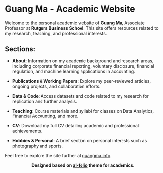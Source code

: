 # Guang Ma - Academic Website

Welcome to the personal academic website of **Guang Ma**, Associate Professor at **Rutgers Business School**. This site offers resources related to my research, teaching, and professional interests.

## Sections:

- **About**: Information on my academic background and research areas, including corporate financial reporting, voluntary disclosure, financial regulation, and machine learning applications in accounting.
  
- **Publications & Working Papers**: Explore my peer-reviewed articles, ongoing projects, and collaboration efforts.
  
- **Data & Code**: Access datasets and code related to my research for replication and further analysis.
  
- **Teaching**: Course materials and syllabi for classes on Data Analytics, Financial Accounting, and more.
  
- **CV**: Download my full CV detailing academic and professional achievements.
  
- **Hobbies & Personal**: A brief section on personal interests such as photography and sports.

Feel free to explore the site further at [guangma.info](https://guangma.info).

<div align="center">

**Designed based on  [al-folio]([https://jekyllrb.com/](https://github.com/alshedivat/al-folio)) theme for academics.**

</div>
